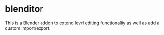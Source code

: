 # blenditor
This is a Blender addon to extend level editing functionality as well as add a custom import/export.
